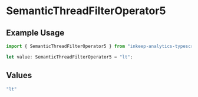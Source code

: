 # SemanticThreadFilterOperator5

## Example Usage

```typescript
import { SemanticThreadFilterOperator5 } from "inkeep-analytics-typescript/models/components";

let value: SemanticThreadFilterOperator5 = "lt";
```

## Values

```typescript
"lt"
```
